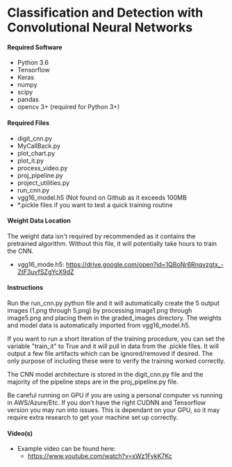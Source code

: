 # Classification and Detection with Convolutional Neural Networks


#### Required Software
- Python 3.6
- Tensorflow
- Keras
- numpy
- scipy
- pandas
- opencv 3+ (required for Python 3+)

#### Required Files
- digit_cnn.py
- MyCallBack.py
- plot_chart.py
- plot_it.py
- process_video.py
- proj_pipeline.py
- project_utilities.py
- run_cnn.py
- vgg16_model.h5 (Not found on Github as it exceeds 100MB
- *.pickle files if you want to test a quick training routine

#### Weight Data Location
The weight data isn't required by recommended as it contains the pretrained algorithm.  Without this file, it will potentially take hours to train the CNN.
- vgg16_mode.h5: https://drive.google.com/open?id=1QBoNr6Rnqvzgtx_-ZtF3uvfSZgYcX9dZ

#### Instructions
Run the run_cnn.py python file and it will automatically create the 5 output images (1.png through 5.png) by processing image1.png through image5.png and placing them in the graded_images directory.  The weights and model data is automatically imported from vgg16_model.h5.

If you want to run a short iteration of the training procedure, you can set the variable "train_it" to True and it will pull in data from the .pickle files.  It will output a few file artifacts which can be ignored/removed if desired.  The only purpose of including these were to verify the training worked correctly.

The CNN model architecture is stored in the digit_cnn.py file and the majority of the pipeline steps are in the proj_pipeline.py file.  

Be careful running on GPU if you are using a personal computer vs running in AWS/Azure/Etc.  If you don't have the right CUDNN and Tensorflow version you may run into issues.  This is dependant on your GPU, so it may require extra research to get your machine set up correctly.

#### Video(s)
- Example video can be found here:
  * https://www.youtube.com/watch?v=xWz1FvkK7Kc

